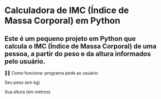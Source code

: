 # Calculadora de IMC (Índice de Massa Corporal) em Python
## Este é um pequeno projeto em Python que calcula o IMC (Índice de Massa Corporal) de uma pessoa, a partir do peso e da altura informados pelo usuário.

🧑‍💻 Como funciona: programa pede ao usuário: 

Seu peso (em kg)

Sua altura (em metros)
